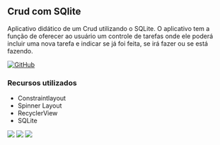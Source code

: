 <h2>Crud com SQlite</h2>
Aplicativo didático de um Crud utilizando o SQLite. 
O aplicativo tem a função de oferecer ao usuário um controle de tarefas onde ele poderá incluir uma nova tarefa e indicar se já foi feita, se irá fazer ou se está fazendo. 


[![GitHub](https://img.shields.io/github/license/mashape/apistatus.svg)](https://github.com/marcoscuomo/CrudcomSQLite/blob/master/LICENSE)

<h3>Recursos utilizados</h3>

- Constraintlayout
- Spinner Layout
- RecyclerView
- SQLite

<img src="http://www.mojumob.com.br/git/crudsqlite/crudsqlite1.png"/> <img src="http://www.mojumob.com.br/git/crudsqlite/crudsqlite2.png"/> <img src="http://www.mojumob.com.br/git/crudsqlite/crudsqlite3.png"/>
